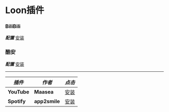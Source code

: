 # Loon插件


### BiliBili
***配置*** [安装](https://www.nsloon.com/openloon/import?plugin=https://github.com/z-jinke/loon/raw/refs/heads/main/Plugin/BiliBili) 
### 酷安
***配置*** [安装](https://www.nsloon.com/openloon/import?plugin=https://github.com/z-jinke/loon/raw/refs/heads/main/Plugin/Coolapk)

---

|  ***插件***  |   ***作者***   |***点击***                                                                                                             |
|-------------|---------------|-----------------------------------------------------------------------------------------------------------------------|
|**YouTube**  |**Maasea**     |[安装](https://www.nsloon.com/openloon/import?plugin=https://github.com/z-jinke/loon/raw/refs/heads/main/Plugin/YouTube)|
|**Spotify**  |**app2smile**  |[安装](https://www.nsloon.com/openloon/import?plugin=https://github.com/z-jinke/loon/raw/refs/heads/main/Plugin/Spotify)|
